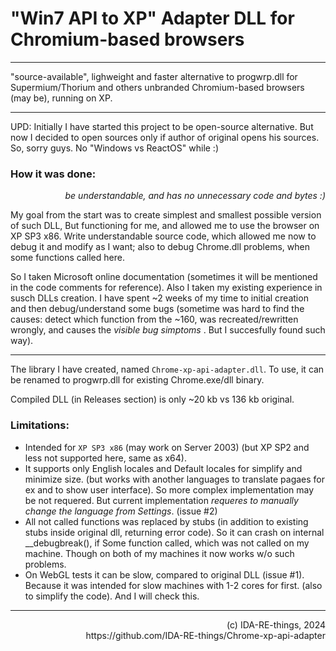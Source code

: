 # "Win7 API to XP" Adapter DLL for Chromium-based browsers

<hr>

"source-available", lighweight and faster alternative to progwrp.dll for Supermium/Thorium and others unbranded Chromium-based browsers (may be), running on XP.

<hr>
UPD: Initially I have started this project to be open-source alternative.
But now I decided to open sources only if author of original opens his sources. So, sorry guys. No "Windows vs ReactOS" while :)


### How it was done:
_<p align=right>be understandable, and has no unnecessary code and bytes :)</p>_

My goal from the start was to create simplest and smallest possible version of such DLL, But functioning for me, and allowed me to use the browser on XP SP3 x86.
Write understandable source code, which allowed me now to debug it and modify as I want; also to debug Chrome.dll problems, when some functions called here.

So I taken Microsoft online documentation (sometimes it will be mentioned in the code comments for reference).
Also I taken my existing experience in susch DLLs creation.
I have spent ~2 weeks of my time to initial creation and then debug/understand some bugs (sometime was hard to find the causes: detect which function from the ~160, was recreated/rewritten wrongly, and causes the _visible bug simptoms_ . But I succesfully found such way).

<hr>

The library I have created, named `Chrome-xp-api-adapter.dll`. To use, it can be renamed to progwrp.dll for existing Chrome.exe/dll binary. 

Сompiled DLL (in Releases section) is only ~20 kb vs 136 kb original.

### Limitations:
- Intended for `XP SP3 x86` (may work on Server 2003) (but XP SP2 and less not supported here, same as x64).
- It supports only English locales and Default locales for simplify and minimize size. (but works with another languages to translate pagaes for ex and to show user interface). So more complex implementation may be not requered.
But current implementation _requeres to manually change the language from Settings_. (issue #2)
- All not called functions was replaced by stubs (in addition to existing stubs inside original dll, returning error code). So it can crash on internal __debugbreak(), if Some function called, which was not called on my machine. Though on both of my machines it now works w/o such problems.
- On WebGL tests it can be slow, compared to original DLL (issue #1). Because it was intended for slow machines with 1-2 cores for first. (also to simplify the code). And I will check this.

<hr>
<p align=right>(c) IDA-RE-things, 2024<br>
https://github.com/IDA-RE-things/Chrome-xp-api-adapter
</p>


